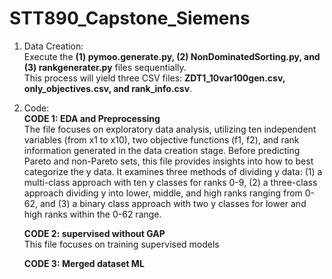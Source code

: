 # STT890_Capstone_Siemens

1. Data Creation: <br>
   Execute the **(1) pymoo.generate.py, (2) NonDominatedSorting.py, and (3) rankgenerater.py** files sequentially.<br>
   This process will yield three CSV files: **ZDT1_10var100gen.csv, only_objectives.csv, and rank_info.csv**.<br>

2. Code: <br>
   **CODE 1: EDA and Preprocessing** <br>
   The file focuses on exploratory data analysis, utilizing ten independent variables (from x1 to x10), two objective functions (f1, f2), and rank information generated in the data creation stage. Before predicting Pareto and non-Pareto sets, this file provides insights into how to best categorize the y data. It examines three methods of dividing y data: (1) a multi-class approach with ten y classes for ranks 0-9, (2) a three-class approach dividing y into lower, middle, and high ranks ranging from 0-62, and (3) a binary class approach with two y classes for lower and high ranks within the 0-62 range.

   **CODE 2: supervised without GAP** <br>
   This file focuses on training supervised models



   **CODE 3: Merged dataset ML** <br>
